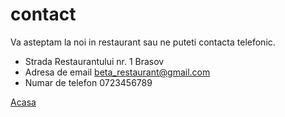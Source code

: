 # contact

Va asteptam la noi in restaurant sau ne puteti contacta telefonic.


- Strada Restaurantului nr. 1 Brasov
- Adresa de email beta_restaurant@gmail.com
- Numar de telefon 0723456789

[Acasa](main.md)